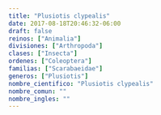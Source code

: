 ```yaml
---
title: "Plusiotis clypealis"
date: 2017-08-18T20:46:32-06:00
draft: false
reinos: ["Animalia"]
divisiones: ["Arthropoda"]
clases: ["Insecta"]
ordenes: ["Coleoptera"]
familias: ["Scarabaeidae"]
generos: ["Plusiotis"]
nombre_cientifico: "Plusiotis clypealis"
nombre_comun: ""
nombre_ingles: ""
---
```

